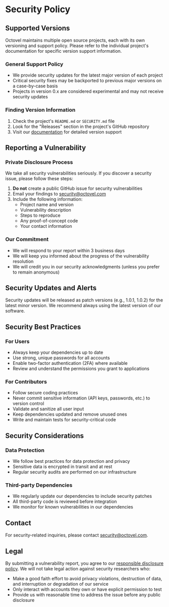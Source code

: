 # Security Policy

## Supported Versions

Octovel maintains multiple open source projects, each with its own versioning and support policy. Please refer to the individual project's documentation for specific version support information.

### General Support Policy

- We provide security updates for the latest major version of each project
- Critical security fixes may be backported to previous major versions on a case-by-case basis
- Projects in version 0.x are considered experimental and may not receive security updates

### Finding Version Information

1. Check the project's `README.md` or `SECURITY.md` file
2. Look for the "Releases" section in the project's GitHub repository
3. Visit our [documentation](https://docs.octovel.com) for detailed version support

## Reporting a Vulnerability

### Private Disclosure Process

We take all security vulnerabilities seriously. If you discover a security issue, please follow these steps:

1. **Do not** create a public GitHub issue for security vulnerabilities
2. Email your findings to [security@octovel.com](mailto:security@octovel.com)
3. Include the following information:
   - Project name and version
   - Vulnerability description
   - Steps to reproduce
   - Any proof-of-concept code
   - Your contact information

### Our Commitment

- We will respond to your report within 3 business days
- We will keep you informed about the progress of the vulnerability resolution
- We will credit you in our security acknowledgments (unless you prefer to remain anonymous)

## Security Updates and Alerts

Security updates will be released as patch versions (e.g., 1.0.1, 1.0.2) for the latest minor version. We recommend always using the latest version of our software.

## Security Best Practices

### For Users

- Always keep your dependencies up to date
- Use strong, unique passwords for all accounts
- Enable two-factor authentication (2FA) where available
- Review and understand the permissions you grant to applications

### For Contributors

- Follow secure coding practices
- Never commit sensitive information (API keys, passwords, etc.) to version control
- Validate and sanitize all user input
- Keep dependencies updated and remove unused ones
- Write and maintain tests for security-critical code

## Security Considerations

### Data Protection

- We follow best practices for data protection and privacy
- Sensitive data is encrypted in transit and at rest
- Regular security audits are performed on our infrastructure

### Third-party Dependencies

- We regularly update our dependencies to include security patches
- All third-party code is reviewed before integration
- We monitor for known vulnerabilities in our dependencies

## Contact

For security-related inquiries, please contact [security@octovel.com](mailto:security@octovel.com).

## Legal

By submitting a vulnerability report, you agree to our [responsible disclosure policy](https://en.wikipedia.org/wiki/Responsible_disclosure). We will not take legal action against security researchers who:

- Make a good faith effort to avoid privacy violations, destruction of data, and interruption or degradation of our service
- Only interact with accounts they own or have explicit permission to test
- Provide us with reasonable time to address the issue before any public disclosure
